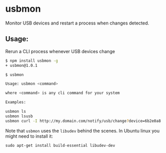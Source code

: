 # usbmon

Monitor USB devices and restart a process when changes detected.

## Usage:

Rerun a CLI process whenever USB devices change

```sh
$ npm install usbmon -g
+ usbmon@1.0.1

$ usbmon

Usage: usbmon <command>

where <command> is any cli command for your system

Examples:

usbmon ls
usbmon lsusb
usbmon curl -I http://my.domain.com/notify/usb/change?device=6b2e0a8
```

Note that `usbmon` uses the `libudev` behind the scenes. In Ubuntu linux you might need to install it:

```
sudo apt-get install build-essential libudev-dev
```
